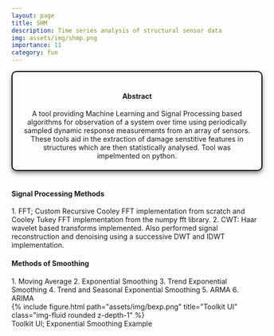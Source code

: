 ```yaml
---
layout: page
title: SHM
description: Time series analysis of structural sensor data
img: assets/img/shmp.png
importance: 11
category: fun
---
```



<head>
    <meta charset="UTF-8">
    <meta name="viewport" content="width=device-width, initial-scale=1.0">
    <style>
        .info-box {
            border: 2px solid #000000; /* Border color */
            padding: 20px; /* Padding inside the box */
            border-radius: 10px; /* Rounded corners */
            box-shadow: 0 4px 8px rgba(0, 0, 0, 0.5); /* Box shadow for a subtle lift */
            max-width: 800px; /* Maximum width of the box */
            text-align: center;
        }
        .info-box p {
            margin: 0; /* Remove default margin for better spacing */
        }
    </style>
</head>

<div class="info-box">
 <h4><b>Abstract</b></h4>
<p>
A tool providing Machine Learning and Signal Processing based algorithms 
for observation of a system over time using periodically sampled dynamic 
response measurements from an array of sensors. These tools aid in the extraction of
damage senstitive features in structures which are then statistically analysed. Tool was impelmented on python.
</p></div> 
<br>

<h4>Signal Processing Methods</h4>
1. FFT; Custom Recursive Cooley FFT implementation from scratch and Cooley Tukey FFT implementation
from the numpy fft library.
2. CWT: Haar wavelet based transforms implemented. Also performed signal reconstruction
and denoising using a successive DWT and IDWT implementation.

<h4>Methods of Smoothing</h4>
1. Moving Average
2. Exponential Smoothing
3. Trend Exponential Smoothing
4. Trend and Seasonal Exponential Smoothing
5. ARMA
6. ARIMA

<div class="row justify-content-sm-center">
    <div class="col-sm mt-3 mt-md-0">
        {% include figure.html path="assets/img/bexp.png" title="Toolkit UI" class="img-fluid rounded z-depth-1" %}
    </div>
</div>
<div class="caption">
   Toolkit UI; Exponential Smoothing Example
</div>